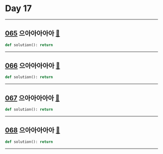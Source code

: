 # Day 17

---

## [065] 으아아아아아 [🔎][065]

>

```python
def solution(): return
```

---

## [066] 으아아아아아 [🔎][066]

>

```python
def solution(): return
```

---

## [067] 으아아아아아 [🔎][067]

>

```python
def solution(): return
```

---

## [068] 으아아아아아 [🔎][068]

>

```python
def solution(): return
```

---

[065]: https://school.programmers.co.kr/learn/courses/30/lessons/120866
[066]: https://school.programmers.co.kr/learn/courses/30/lessons/120867
[067]: https://school.programmers.co.kr/learn/courses/30/lessons/120868
[068]: https://school.programmers.co.kr/learn/courses/30/lessons/120869
